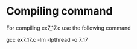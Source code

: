# Compiling command
For compiling ex7_17.c use the following command

gcc ex7_17.c -lm -lpthread -o 7_17